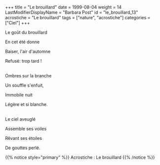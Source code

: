 +++
title = "Le brouillard"
date = 1999-08-04
weight = 14
LastModifierDisplayName = "Barbara Post"
id = "le_brouillard_13"
acrostiche = "Le brouillard"
tags = ["nature", "acrostiche"]
categories = ["Ciel"]
+++

Le goût du brouillard

En cet été donne

Baiser, l'air d'automne

Refusé: trop tard !

 \
Ombres sur la branche

Un souffle s'enfuit,

Immobile nuit

Légère et si blanche.

 \
Le ciel aveuglé

Assemble ses voiles

Rêvant ses étoiles

De gouttes perlé.

{{% notice style="primary" %}}
Acrostiche : Le brouillard
{{% /notice %}}
